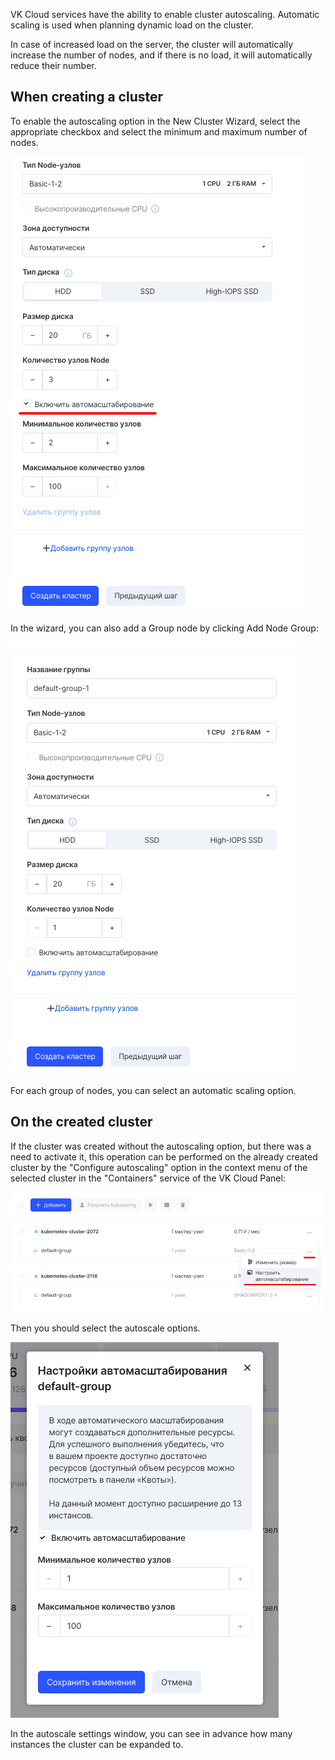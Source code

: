 VK Cloud services have the ability to enable cluster autoscaling. Automatic scaling is used when planning dynamic load on the cluster.

In case of increased load on the server, the cluster will automatically increase the number of nodes, and if there is no load, it will automatically reduce their number.

## When creating a cluster

To enable the autoscaling option in the New Cluster Wizard, select the appropriate checkbox and select the minimum and maximum number of nodes.

![](./assets/1598463166012-1598463166012.png)

In the wizard, you can also add a Group node by clicking Add Node Group:

![](./assets/1598464049512-1598464049512.png)

For each group of nodes, you can select an automatic scaling option.

## On the created cluster

If the cluster was created without the autoscaling option, but there was a need to activate it, this operation can be performed on the already created cluster by the "Configure autoscaling" option in the context menu of the selected cluster in the "Containers" service of the VK Cloud Panel:

![](./assets/1598464152626-1598464152626.png)

Then you should select the autoscale options.

![](./assets/1598464188686-1598464188686.png)

In the autoscale settings window, you can see in advance how many instances the cluster can be expanded to.
